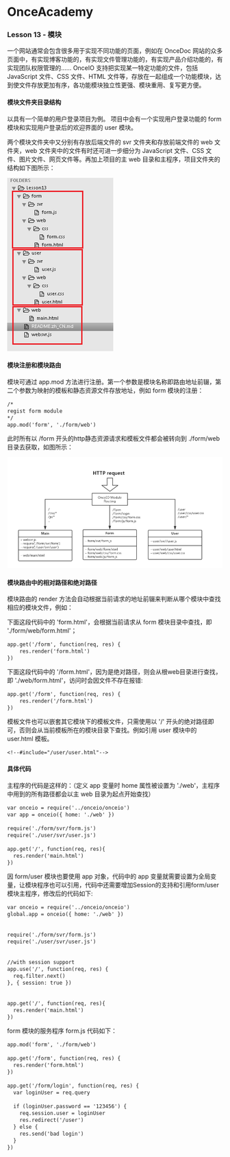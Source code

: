 # OnceAcademy
### Lesson 13 - 模块    

一个网站通常会包含很多用于实现不同功能的页面，例如在 OnceDoc 网站的众多页面中，有实现博客功能的，有实现文件管理功能的，有实现产品介绍功能的，有实现团队权限管理的…… OnceIO 支持把实现某一特定功能的文件，包括 JavaScript 文件、CSS 文件、HTML 文件等，存放在一起组成一个功能模块，达到使文件存放更加有序，各功能模块独立性更强、模块重用、复写更方便。

#### 模块文件夹目录结构

以具有一个简单的用户登录项目为例。
项目中会有一个实现用户登录功能的 form 模块和实现用户登录后的欢迎界面的 user 模块。

两个模块文件夹中又分别有存放后端文件的 svr 文件夹和存放前端文件的 web 文件夹，web 文件夹中的文件有时还可进一步细分为 JavaScript 文件、CSS 文件、图片文件、网页文件等。再加上项目的主 web 目录和主程序，项目文件夹的结构如下图所示：
  
![项目文件夹结构][1]


#### 模块注册和模块路由

模块可通过 app.mod 方法进行注册。第一个参数是模块名称即路由地址前辍，第二个参数为映射的模板和静态资源文件存放地址，例如 form 模块的注册：

    /*
    regist form module
    */
    app.mod('form', './form/web')

此时所有以 /form 开头的http静态资源请求和模板文件都会被转向到 ./form/web 目录去获取，如图所示：

![模块路由][2]


#### 模块路由中的相对路径和绝对路径

模块路由的 render 方法会自动根据当前请求的地址前辍来判断从哪个模块中查找相应的模块文件，例如：

下面这段代码中的 'form.html'，会根据当前请求从 form 模块目录中查找，即 './form/web/form.html'；

    app.get('/form', function(req, res) {
        res.render('form.html')
    })

下面这段代码中的 '/form.html'，因为是绝对路径，则会从根web目录进行查找，即 './web/form.html'，访问时会因文件不存在报错:

    app.get('/form', function(req, res) {
        res.render('/form.html')
    })

模板文件也可以嵌套其它模块下的模板文件，只需使用以 '/' 开头的绝对路径即可，否则会从当前模板所在的模块目录下查找。例如引用 user 模块中的 user.html 模板。

    <!--#include="/user/user.html"-->

#### 具体代码

主程序的代码是这样的：（定义 app 变量时 home 属性被设置为 './web'，主程序中用到的所有路径都会以主 web 目录为起点开始查找）  

    var onceio = require('../onceio/onceio')
    var app = onceio({ home: './web' })

    require('./form/svr/form.js')
    require('./user/svr/user.js')

    app.get('/', function(req, res){
      res.render('main.html')
    })


因 form/user 模块也要使用 app 对象，代码中的 app 变量就需要设置为全局变量，让模块程序也可以引用，代码中还需要增加Session的支持和引用form/user模块主程序，修改后的代码如下:

    var onceio = require('../onceio/onceio')
    global.app = onceio({ home: './web' })


    require('./form/svr/form.js')
    require('./user/svr/user.js')


    //with session support
    app.use('/', function(req, res) {
      req.filter.next()
    }, { session: true })


    app.get('/', function(req, res){
      res.render('main.html')
    })

form 模块的服务程序 form.js 代码如下：

    app.mod('form', './form/web')

    app.get('/form', function(req, res) {
      res.render('form.html')
    })

    app.get('/form/login', function(req, res) {
      var loginUser = req.query

      if (loginUser.password == '123456') {
        req.session.user = loginUser
        res.redirect('/user')
      } else {
        res.send('bad login')
      }
    })




[1]: https://raw.githubusercontent.com/OnceDoc/images/gh-pages/OnceAcademy/module/main_form_user.png
[2]: https://raw.githubusercontent.com/OnceDoc/images/gh-pages/OnceAcademy/module/module_routing.png
